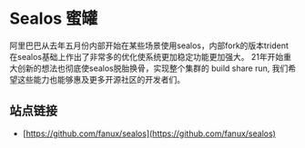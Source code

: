 # Sealos 蜜罐

阿里巴巴从去年五月份内部开始在某些场景使用sealos，内部fork的版本trident在sealos基础上作出了非常多的优化使系统更加稳定功能更加强大。 21年开始重大创新的想法也彻底使sealos脱胎换骨，实现整个集群的 build share run, 我们希望这些能力也能够惠及更多开源社区的开发者们。

## 站点链接

* [https://github.com/fanux/sealos](https://github.com/fanux/sealos)